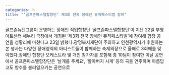 ```yaml
---
categories: h
title: "‘골프존파스텔합창단’ 제3회 전국 장애인 뮤직페스티벌 참여"
---
```

골프존뉴딘그룹이 운영하는 장애인 직업합창단 ‘골프존파스텔합창단’이 지난 22일 부평아트센터 해누리 극장에서 개최된 ‘제3회 전국 장애인 뮤직페스티벌’에 참여해 합창 공연을 성황리에 마쳤다고 23일 밝혔다.광명복지재단이 주최하고 인천광역시가 후원하는 본 행사는 다양한 장애영역의 아티스트들이 함께하는 축제의장으로 올해로 3회째를 맞이했다.장애인 합창단·오케스트라 및 개인 참가자를 포함해 총 10팀이 참여한 이날 공연에서 골프존파스텔합창단은 ‘날개를 주세요’, ‘할아버지 시계’ 등의 곡을 연주하며 아름답고도 향수를 불러일으키는 공연으로
